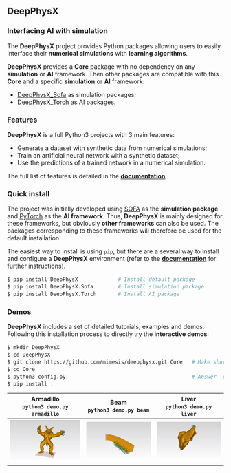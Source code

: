 ## DeepPhysX

### Interfacing AI with simulation

The **DeepPhysX** project provides Python packages allowing users to easily interface their **numerical simulations**
with **learning algorithms**.

**DeepPhysX** provides a **Core** package with no dependency on any **simulation** or **AI** framework.
Then other packages are compatible with this **Core** and a specific **simulation** or **AI** framework:
* [DeepPhysX_Sofa](https://github.com/mimesis-inria/DeepPhysX_Sofa) as simulation packages;
* [DeepPhysX_Torch](https://github.com/mimesis-inria/DeepPhysX_Torch) as AI packages.


### Features

**DeepPhysX** is a full Python3 projects with 3 main features:
* Generate a dataset with synthetic data from numerical simulations;
* Train an artificial neural network with a synthetic dataset;
* Use the predictions of a trained network in a numerical simulation.

The full list of features is detailed in the [**documentation**](https://deepphysx.readthedocs.io).


### Quick install

The project was initially developed using [SOFA](https://www.sofa-framework.org/) as the **simulation package** and
[PyTorch](https://pytorch.org/) as the **AI framework**. 
Thus, **DeepPhysX** is mainly designed for these frameworks, but obviously **other frameworks** can also be used.
The packages corresponding to these frameworks will therefore be used for the default installation.

The easiest way to install is using `pip`, but there are a several way to install and configure a **DeepPhysX**
environment (refer to the [**documentation**](https://deepphysx.readthedocs.io) for further instructions).

``` bash
$ pip install DeepPhysX             # Install default package
$ pip install DeepPhysX.Sofa        # Install simulation package
$ pip install DeepPhysX.Torch       # Install AI package
```


### Demos

**DeepPhysX** includes a set of detailed tutorials, examples and demos.
Following this installation process to directly try the **interactive demos**:

``` bash
$ mkdir DeepPhysX
$ cd DeepPhysX
$ git clone https://github.com/mimesis/deepphysx.git Core   # Make shure to clone this repository in 'DeepPhysX/Core'
$ cd Core
$ python3 config.py                                         # Answer 'yes' to install Torch package to launch examples
$ pip install .
```

|     **Armadillo**<br>`python3 demo.py armadillo`      |     **Beam**<br>`python3 demo.py beam`      |     **Liver**<br>`python3 demo.py liver`      |
|:-----------------------------------------------------:|:-------------------------------------------:|:---------------------------------------------:|
| ![armadillo](docs/source/_static/image/armadillo.png) | ![beam](docs/source/_static/image/beam.png) | ![liver](docs/source/_static/image/liver.png) |
